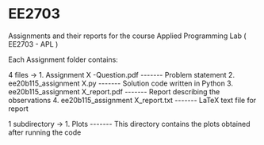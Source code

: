 # EE2703
Assignments and their reports for the course Applied Programming Lab ( EE2703 - APL ) 

Each Assignment folder contains:

4 files -> 1. Assignment X -Question.pdf           ------- Problem statement
           2. ee20b115_assignment X.py             ------- Solution code written in Python 
           3. ee20b115_assignment X_report.pdf     ------- Report describing the observations
           4. ee20b115_assignment X_report.txt     ------- LaTeX text file for report
           
1 subdirectory -> 1. Plots                         ------- This directory contains the plots obtained after running the code


